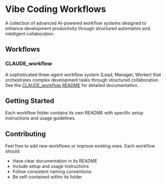 # Vibe Coding Workflows

A collection of advanced AI-powered workflow systems designed to enhance development productivity through structured automation and intelligent collaboration.

## Workflows

### CLAUDE_workflow
A sophisticated three-agent workflow system (Lead, Manager, Worker) that orchestrates complex development tasks through structured collaboration. See the [CLAUDE_workflow README](CLAUDE_workflow/README.md) for detailed documentation.

## Getting Started

Each workflow folder contains its own README with specific setup instructions and usage guidelines.

## Contributing

Feel free to add new workflows or improve existing ones. Each workflow should:
- Have clear documentation in its README
- Include setup and usage instructions
- Follow consistent naming conventions
- Be self-contained within its folder